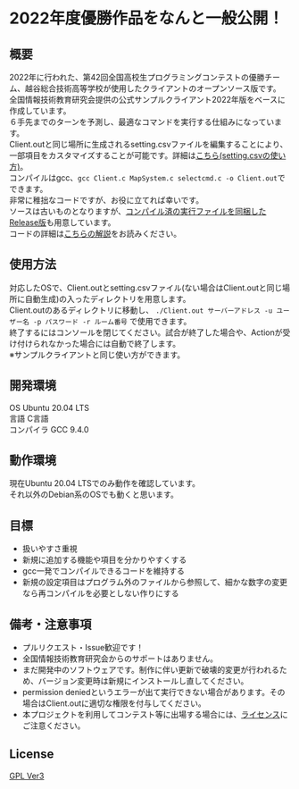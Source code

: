 # 2022年度優勝作品をなんと一般公開！
## 概要
2022年に行われた、第42回全国高校生プログラミングコンテストの優勝チーム、越谷総合技術高等学校が使用したクライアントのオープンソース版です。  
全国情報技術教育研究会提供の公式サンプルクライアント2022年版をベースに作成しています。  
６手先までのターンを予測し、最適なコマンドを実行する仕組みになっています。  
Client.outと同じ場所に生成されるsetting.csvファイルを編集することにより、一部項目をカスタマイズすることが可能です。詳細は[こちら(setting.csvの使い方)](docs/setting_method.md)。  
コンパイルはgcc、`gcc Client.c MapSystem.c selectcmd.c -o Client.out`でできます。  
非常に稚拙なコードですが、お役に立てれば幸いです。  
ソースは古いものとなりますが、[コンパイル済の実行ファイルを同梱したRelease版](https://github.com/SousiOmine/AOIR_CHaser/releases)も用意しています。  
コードの詳細は[こちらの解説](docs/commentary.md)をお読みください。

## 使用方法  
対応したOSで、Client.outとsetting.csvファイル(ない場合はClient.outと同じ場所に自動生成)の入ったディレクトリを用意します。  
Client.outのあるディレクトリに移動し、 `./Client.out サーバーアドレス -u ユーザー名 -p パスワード -r ルーム番号` で使用できます。  
終了するにはコンソールを閉じてください。試合が終了した場合や、Actionが受け付けられなかった場合には自動で終了します。  
※サンプルクライアントと同じ使い方ができます。

## 開発環境  
OS Ubuntu 20.04 LTS  
言語 C言語  
コンパイラ GCC 9.4.0  

## 動作環境  
現在Ubuntu 20.04 LTSでのみ動作を確認しています。  
それ以外のDebian系のOSでも動くと思います。  

## 目標
- 扱いやすさ重視
- 新規に追加する機能や項目を分かりやすくする
- gcc一発でコンパイルできるコードを維持する
- 新規の設定項目はプログラム外のファイルから参照して、細かな数字の変更なら再コンパイルを必要としない作りにする  

## 備考・注意事項  
- プルリクエスト・Issue歓迎です！  
- 全国情報技術教育研究会からのサポートはありません。  
- まだ開発中のソフトウェアです。制作に伴い更新で破壊的変更が行われるため、バージョン変更時は新規にインストールし直してください。
- permission deniedというエラーが出て実行できない場合があります。その場合はClient.outに適切な権限を付与してください。  
- 本プロジェクトを利用してコンテスト等に出場する場合には、[ライセンス](license)にご注意ください。  

## License  
[GPL Ver3](license)  


